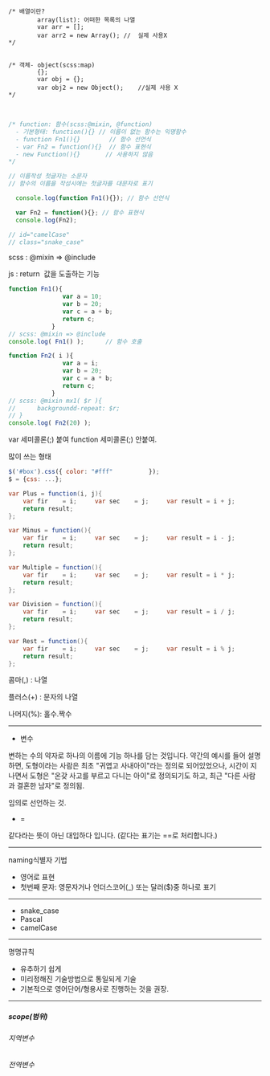    /* 배열이란? 
            array(list): 어떠한 목록의 나열
    		var arr = [];
    		var arr2 = new Array(); //  실제 사용X
    */


    /* 객체- object(scss:map)
    		{};
            var obj = {};
            var obj2 = new Object();    //실제 사용 X
    */


​     

```javascript
/* function: 함수(scss:@mixin, @function)
  - 기본형태: function(){} // 이름이 없는 함수는 익명함수
  - function Fn1(){}		// 함수 선언식
  - var Fn2 = function(){}	// 함수 표현식
  - new Function(){}       // 사용하지 않음
*/

// 이름작성 첫글자는 소문자
// 함수의 이름을 작성시에는 첫글자를 대문자로 표기

  console.log(function Fn1(){}); // 함수 선언식

  var Fn2 = function(){}; // 함수 표현식
  console.log(Fn2);

// id="camelCase"
// class="snake_case"
```



scss : @mixin => @include

js	: return
​	값을 도출하는 기능

```javascript
function Fn1(){
               var a = 10;
               var b = 20;
               var c = a + b;
               return c;
            }
// scss: @mixin => @include
console.log( Fn1() );      // 함수 호출

function Fn2( i ){
               var a = i;
               var b = 20;
               var c = a * b;
               return c;
            }
// scss: @mixin mx1( $r ){
//      backgroundd-repeat: $r;
// }
console.log( Fn2(20) );
```

var 세미콜론(;) 붙여
function 세미콜론(;) 안붙여.



많이 쓰는 형태

```javascript
$('#box').css({ color: "#fff"          });
$ = {css: ...};
```





```java
var Plus = function(i, j){
    var fir    = i;     var sec    = j;     var result = i + j;
    return result;
};

var Minus = function(){
    var fir    = i;     var sec    = j;     var result = i - j;
    return result;
};

var Multiple = function(){
    var fir    = i;     var sec    = j;     var result = i * j;
    return result;
};

var Division = function(){
    var fir    = i;     var sec    = j;     var result = i / j;
    return result;
};

var Rest = function(){
    var fir    = i;     var sec    = j;     var result = i % j;
    return result;
};
```

콤마(,)      : 나열

플러스(+) : 문자의 나열

나머지(%): 홀수.짝수



---

- 변수

변하는 수의 약자로 하나의 이름에 기능 하나를 담는 것입니다.
약간의 예시를 들어 설명하면,
도형이라는 사람은 최초 "귀엽고 사내아이"라는 정의로 되어있었으나,
시간이 지나면서 도형은 "온갖 사고를 부르고 다니는 아이"로 정의되기도 하고,
최근 "다른 사람과 결혼한 남자"로 정의됨.

임의로 선언하는 것.



- =

같다라는 뜻이 아닌 대입하다 입니다.
(같다는 표기는 ==로 처리합니다.)

---

naming식별자 기법

- 영어로 표현
- 첫번째 문자: 영문자거나 언더스코어(_) 또는 달러($)중 하나로 표기

---

- snake_case
- Pascal
- camelCase

---

명명규칙

- 유추하기 쉽게
- 미리정해진 기술방법으로 통일되게 기술
- 기본적으로 영어단어/형용사로 진행하는 것을 권장.

---

##### scope(범위)

###### 지역변수

###### 전역변수

